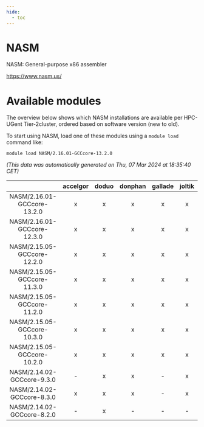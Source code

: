 ```yaml
---
hide:
  - toc
---
```


NASM
====


NASM: General-purpose x86 assembler

https://www.nasm.us/
# Available modules


The overview below shows which NASM installations are available per HPC-UGent Tier-2cluster, ordered based on software version (new to old).

To start using NASM, load one of these modules using a `module load` command like:

```shell
module load NASM/2.16.01-GCCcore-13.2.0
```

*(This data was automatically generated on Thu, 07 Mar 2024 at 18:35:40 CET)*  

| |accelgor|doduo|donphan|gallade|joltik|skitty|
| :---: | :---: | :---: | :---: | :---: | :---: | :---: |
|NASM/2.16.01-GCCcore-13.2.0|x|x|x|x|x|x|
|NASM/2.16.01-GCCcore-12.3.0|x|x|x|x|x|x|
|NASM/2.15.05-GCCcore-12.2.0|x|x|x|x|x|x|
|NASM/2.15.05-GCCcore-11.3.0|x|x|x|x|x|x|
|NASM/2.15.05-GCCcore-11.2.0|x|x|x|x|x|x|
|NASM/2.15.05-GCCcore-10.3.0|x|x|x|x|x|x|
|NASM/2.15.05-GCCcore-10.2.0|x|x|x|x|x|x|
|NASM/2.14.02-GCCcore-9.3.0|-|x|x|-|x|x|
|NASM/2.14.02-GCCcore-8.3.0|x|x|x|-|x|x|
|NASM/2.14.02-GCCcore-8.2.0|-|x|-|-|-|-|
